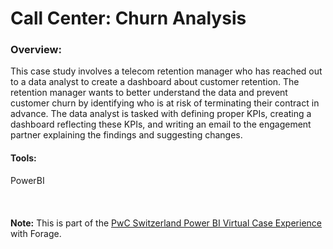 # Call Center: Churn Analysis

### Overview:

This case study involves a telecom retention manager who has reached out to a data analyst to create a dashboard about customer retention. The retention manager wants to better understand the data and prevent customer churn by identifying who is at risk of terminating their contract in advance. The data analyst is tasked with defining proper KPIs, creating a dashboard reflecting these KPIs, and writing an email to the engagement partner explaining the findings and suggesting changes.

#### Tools: 
PowerBI
\
\
\
\
**Note:** This is part of the [PwC Switzerland Power BI Virtual Case Experience](https://www.theforage.com/virtual-internships/prototype/a87GpgE6tiku7q3gu/PwC-Power-BI-Virtual-Case-Experience?ref=fm2LELT4hyRDB8Tbi) with Forage.
